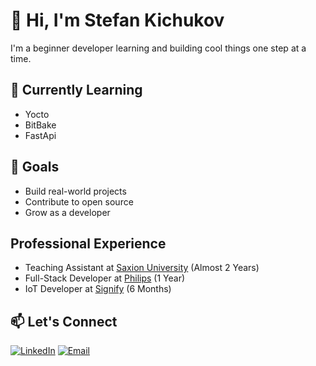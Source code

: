 # 👋 Hi, I'm Stefan Kichukov

I'm a beginner developer learning and building cool things one step at a time.

## 🌱 Currently Learning
- Yocto
- BitBake
- FastApi

## 🚀 Goals
- Build real-world projects
- Contribute to open source
- Grow as a developer
## Professional Experience
  - Teaching Assistant at [Saxion University](https://www.saxion.edu/) (Almost 2 Years) 
  - Full-Stack Developer at [Philips](https://www.philips.nl/) (1 Year)
  - IoT Developer at [Signify](https://www.signify.com/global) (6 Months)
## 📫 Let's Connect
[![LinkedIn](https://img.shields.io/badge/LinkedIn-blue?logo=linkedin&logoColor=white)](https://www.linkedin.com/in/stefan-kichukov-6a635024a/)
[![Email](https://img.shields.io/badge/Email-red?logo=gmail&logoColor=white)](mailto:stefan.kichukov02@gmail.com)
